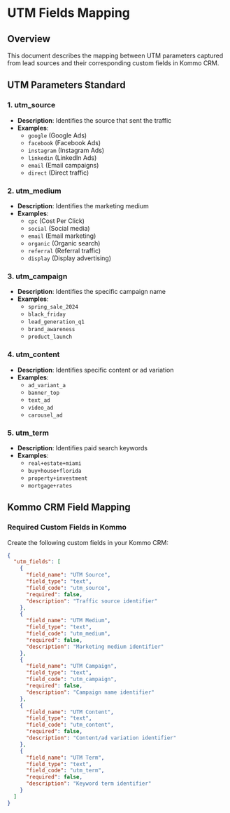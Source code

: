 # UTM Fields Mapping

## Overview

This document describes the mapping between UTM parameters captured from lead sources and their corresponding custom fields in Kommo CRM.

## UTM Parameters Standard

### 1. utm_source
- **Description**: Identifies the source that sent the traffic
- **Examples**: 
  - `google` (Google Ads)
  - `facebook` (Facebook Ads)
  - `instagram` (Instagram Ads)
  - `linkedin` (LinkedIn Ads)
  - `email` (Email campaigns)
  - `direct` (Direct traffic)

### 2. utm_medium  
- **Description**: Identifies the marketing medium
- **Examples**:
  - `cpc` (Cost Per Click)
  - `social` (Social media)
  - `email` (Email marketing)
  - `organic` (Organic search)
  - `referral` (Referral traffic)
  - `display` (Display advertising)

### 3. utm_campaign
- **Description**: Identifies the specific campaign name
- **Examples**:
  - `spring_sale_2024`
  - `black_friday`
  - `lead_generation_q1`
  - `brand_awareness`
  - `product_launch`

### 4. utm_content
- **Description**: Identifies specific content or ad variation
- **Examples**:
  - `ad_variant_a`
  - `banner_top`
  - `text_ad`
  - `video_ad`
  - `carousel_ad`

### 5. utm_term
- **Description**: Identifies paid search keywords
- **Examples**:
  - `real+estate+miami`
  - `buy+house+florida`
  - `property+investment`
  - `mortgage+rates`

## Kommo CRM Field Mapping

### Required Custom Fields in Kommo

Create the following custom fields in your Kommo CRM:

```json
{
  "utm_fields": [
    {
      "field_name": "UTM Source",
      "field_type": "text",
      "field_code": "utm_source",
      "required": false,
      "description": "Traffic source identifier"
    },
    {
      "field_name": "UTM Medium", 
      "field_type": "text",
      "field_code": "utm_medium",
      "required": false,
      "description": "Marketing medium identifier"
    },
    {
      "field_name": "UTM Campaign",
      "field_type": "text", 
      "field_code": "utm_campaign",
      "required": false,
      "description": "Campaign name identifier"
    },
    {
      "field_name": "UTM Content",
      "field_type": "text",
      "field_code": "utm_content", 
      "required": false,
      "description": "Content/ad variation identifier"
    },
    {
      "field_name": "UTM Term",
      "field_type": "text",
      "field_code": "utm_term",
      "required": false,
      "description": "Keyword term identifier"
    }
  ]
}
